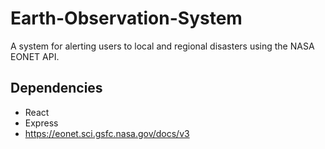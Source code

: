 # Earth-Observation-System
A system for alerting users to local and regional disasters using the NASA EONET API.

## Dependencies
* React
* Express
* https://eonet.sci.gsfc.nasa.gov/docs/v3
